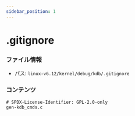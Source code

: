 ```yaml
---
sidebar_position: 1
---
```

# .gitignore

### ファイル情報

- パス: `linux-v6.12/kernel/debug/kdb/.gitignore`

### コンテンツ

```gitignore
# SPDX-License-Identifier: GPL-2.0-only
gen-kdb_cmds.c

```
